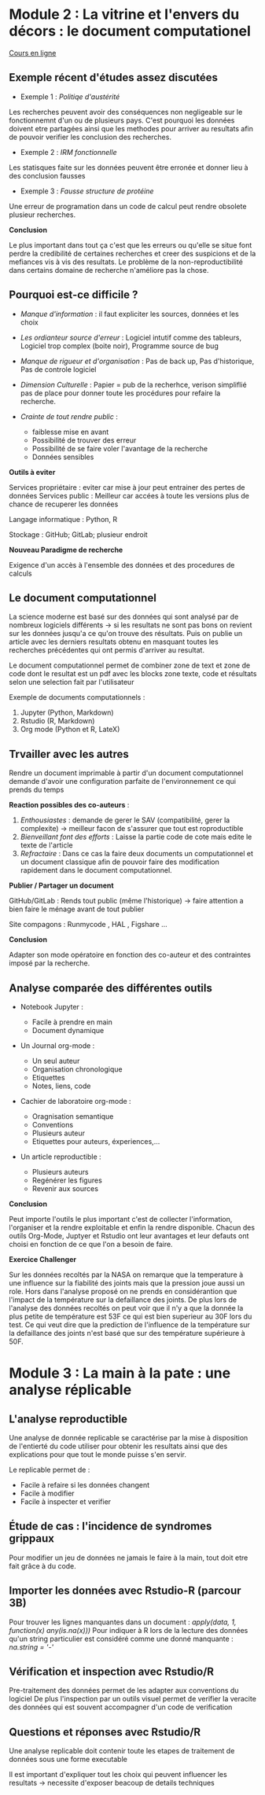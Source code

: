 # Module 2 : La vitrine et l'envers du décors : le document computationel
[Cours en ligne](https://lms.fun-mooc.fr/courses/course-v1:inria+41016+self-paced/courseware/66bc811404b8481da5f794de54681c5e/4061cf05107441ebaca82e07cc5f10ce/)

## Exemple récent d'études assez discutées

- Exemple 1 : *Politiqe d'austérité*

Les recherches peuvent avoir des conséquences non negligeable sur le fonctionnemnt d'un ou de plusieurs pays. C'est pourquoi les données doivent etre partagées ainsi que les methodes pour arriver au resultats afin de pouvoir verifier les conclusion des recherches.

- Exemple 2 : *IRM fonctionnelle*

Les statisques faite sur les données peuvent être erronée et donner lieu à des conclusion fausses

 - Exemple 3 : *Fausse structure de protéine*

Une erreur de programation dans un code de calcul peut rendre obsolete plusieur recherches.

**Conclusion**

Le plus important dans tout ça c'est que les erreurs ou qu'elle se situe font perdre la credibilité de certaines recherches et creer des suspicions et de la mefiances vis à vis des resultats. Le problème de la non-reproductibilité dans certains domaine de recherche n'améliore pas la chose.


## Pourquoi est-ce difficile ? 

- *Manque d'information* : il faut expliciter les sources, données et les choix
 
- *Les ordianteur source d'erreur* : Logiciel intutif comme des tableurs, Logiciel trop complex (boite noir), Programme source de bug
  
- *Manque de rigueur et d'organisation* : Pas de back up, Pas d'historique, Pas de controle logiciel
  
- *Dimension Culturelle* : Papier = pub de la recherhce, verison simpliflié pas de place pour donner toute les procédures pour refaire la recherche.
  
- *Crainte de tout rendre public* :
   - faiblesse mise en avant
   - Possibilité de trouver des erreur
   - Possibilité de se faire voler l'avantage de la recherche
   - Données sensibles

**Outils à eviter**

Services propriétaire : eviter car mise à jour peut entrainer des pertes de données 
Services public : Meilleur car accées à toute les versions plus de chance de recuperer les données

Langage informatique : Python, R

Stockage : GitHub; GitLab; plusieur endroit 

**Nouveau Paradigme de recherche**

Exigence d'un accès à l'ensemble des données et des procedures de calculs

## Le document computationnel

La science moderne est basé sur des données qui sont analysé par de nombreux logiciels différents -> si les resultats ne sont pas bons on revient sur les données jusqu'a ce qu'on trouve des résultats. Puis on publie un article avec les derniers resultats obtenu en masquant toutes les recherches précédentes qui ont permis d'arriver au resultat.

Le document computationnel permet de combiner zone de text et zone de code dont le resultat est un pdf avec les blocks zone texte, code et résultats selon une selection fait par l'utilisateur

Exemple de documents computationnels :
1. Jupyter (Python, Markdown)
2. Rstudio (R, Markdown)
3. Org mode (Python et R, LateX)


## Trvailler avec les autres 

Rendre un document imprimable à partir d'un document computationnel demande d'avoir une configuration parfaite de l'environnement ce qui prends du temps 

**Reaction possibles des co-auteurs** :
1. *Enthousiastes* : demande de gerer le SAV (compatibilité, gerer la complexite) -> meilleur facon de s'assurer que tout est roproductible
2. *Bienveillant font des efforts* : Laisse la partie code de cote mais edite le texte de l'article
3. *Refractaire* : Dans ce cas la faire deux documents un computationnel et un document classique afin de pouvoir faire des modification rapidement dans le document computationnel.

**Publier / Partager un document**

GitHub/GitLab : Rends tout public (même l'historique) -> faire attention a bien faire le ménage avant de tout publier 

Site compagons : Runmycode , HAL , Figshare ... 

**Conclusion**

Adapter son mode opératoire en fonction des co-auteur et des contraintes imposé par la recherche. 


## Analyse comparée des différentes outils

- Notebook Jupyter : 
  - Facile à prendre en main
  - Document dynamique

- Un Journal org-mode :
   - Un seul auteur
   - Organisation chronologique
   - Etiquettes
   - Notes, liens, code
 
- Cachier de laboratoire org-mode :
  - Oragnisation semantique
  - Conventions
  - Plusieurs auteur
  - Etiquettes pour auteurs, éxperiences,...

- Un article reproductible :
  - Plusieurs auteurs
  - Regénérer les figures
  - Revenir aux sources

**Conclusion** 

Peut importe l'outils le plus important c'est de collecter l'information, l'organiser et la rendre exploitable et enfin la rendre disponible.
Chacun des outils Org-Mode, Juptyer et Rstudio ont leur avantages et leur defauts ont choisi en fonction de ce que l'on a besoin de faire. 



**Exercice Challenger**

Sur les données recoltés par la NASA on remarque que la temperature à une influence sur la fiabilité des joints mais que la pression joue aussi un role. Hors dans l'analyse proposé on ne prends en considérantion que l'impact de la température sur la defaillance des joints. 
De plus lors de l'analyse des données recoltés on peut voir que il n'y a que la donnée la plus petite de température est 53F ce qui est bien superieur au 30F lors du test. Ce qui veut dire que la prediction de l'influence de la température sur la defaillance des joints n'est basé que sur des température supérieure à 50F. 


# Module 3 : La main à la pate : une analyse réplicable

## L'analyse reproductible 

Une analyse de donnée replicable se caractérise par la mise à disposition de l'entierté du code utiliser pour obtenir les resultats ainsi que des explications pour que tout le monde puisse s'en servir.

Le replicable permet de :
 - Facile à refaire si les données changent
 - Facile à modifier
 - Facile à inspecter et verifier

## Étude de cas : l'incidence de syndromes grippaux

Pour modifier un jeu de données ne jamais le faire à la main, tout doit etre fait grâce à du code.


## Importer les données avec Rstudio-R (parcour 3B)

Pour trouver les lignes manquantes dans un document : *apply(data, 1, function(x) any(is.na(x)))*
Pour indiquer à R lors de la lecture des données qu'un string particulier est considéré comme une donné manquante : *na.string = '-'*

## Vérification et inspection avec Rstudio/R

Pre-traitement des données permet de les adapter aux conventions du logiciel 
De plus l'inspection par un outils visuel permet de verifier la veracite des données qui est souvent accompagner d'un code de verification 

## Questions et réponses avec Rstudio/R

Une analyse replicable doit contenir toute les etapes de traitement de données sous une forme executable 

Il est important d'expliquer tout les choix qui peuvent influencer les resultats -> necessite d'exposer beacoup de details techniques 














